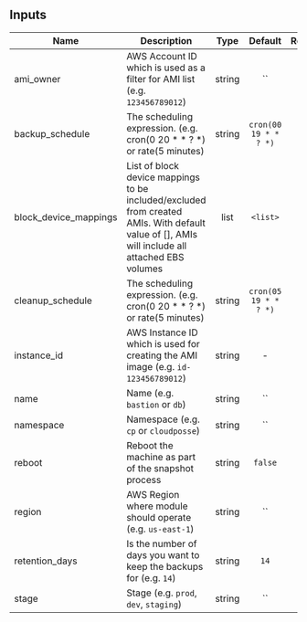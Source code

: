 
## Inputs

| Name | Description | Type | Default | Required |
|------|-------------|:----:|:-----:|:-----:|
| ami_owner | AWS Account ID which is used as a filter for AMI list (e.g. `123456789012`) | string | `` | no |
| backup_schedule | The scheduling expression. (e.g. cron(0 20 * * ? *) or rate(5 minutes) | string | `cron(00 19 * * ? *)` | no |
| block_device_mappings | List of block device mappings to be included/excluded from created AMIs. With default value of [], AMIs will include all attached EBS volumes | list | `<list>` | no |
| cleanup_schedule | The scheduling expression. (e.g. cron(0 20 * * ? *) or rate(5 minutes) | string | `cron(05 19 * * ? *)` | no |
| instance_id | AWS Instance ID which is used for creating the AMI image (e.g. `id-123456789012`) | string | - | yes |
| name | Name  (e.g. `bastion` or `db`) | string | `` | no |
| namespace | Namespace (e.g. `cp` or `cloudposse`) | string | `` | no |
| reboot | Reboot the machine as part of the snapshot process | string | `false` | no |
| region | AWS Region where module should operate (e.g. `us-east-1`) | string | `` | no |
| retention_days | Is the number of days you want to keep the backups for (e.g. `14`) | string | `14` | no |
| stage | Stage (e.g. `prod`, `dev`, `staging`) | string | `` | no |

